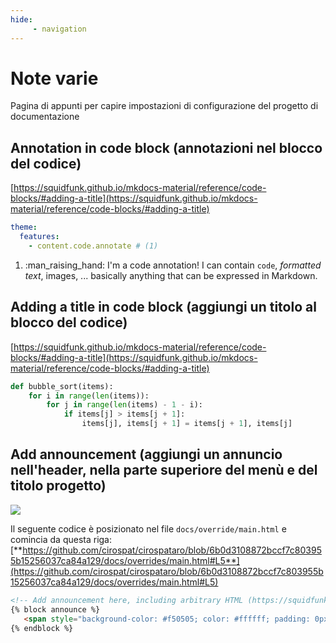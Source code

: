 ```yaml
---
hide:
     - navigation
---
```



# Note varie
Pagina di appunti per capire impostazioni di configurazione del progetto di documentazione

## Annotation in code block (annotazioni nel blocco del codice)

[https://squidfunk.github.io/mkdocs-material/reference/code-blocks/#adding-a-title](https://squidfunk.github.io/mkdocs-material/reference/code-blocks/#adding-a-title)

``` yaml
theme:
  features:
    - content.code.annotate # (1)
```

1.  :man_raising_hand: I'm a code annotation! I can contain `code`, _formatted
    text_, images, ... basically anything that can be expressed in Markdown.




## Adding a title in code block (aggiungi un titolo al blocco del codice)

[https://squidfunk.github.io/mkdocs-material/reference/code-blocks/#adding-a-title](https://squidfunk.github.io/mkdocs-material/reference/code-blocks/#adding-a-title)

``` py title="bubble_sort.py"
def bubble_sort(items):
    for i in range(len(items)):
        for j in range(len(items) - 1 - i):
            if items[j] > items[j + 1]:
                items[j], items[j + 1] = items[j + 1], items[j]
```


## Add announcement (aggiungi un annuncio nell'header, nella parte superiore del menù e del titolo progetto)

![](https://user-images.githubusercontent.com/3757525/139603760-edc4a47f-b19e-4be7-b684-633cf4c4cebc.png)

Il seguente codice è posizionato nel file `docs/override/main.html` e comincia da questa riga: [**https://github.com/cirospat/cirospataro/blob/6b0d3108872bccf7c803955b15256037ca84a129/docs/overrides/main.html#L5**](https://github.com/cirospat/cirospataro/blob/6b0d3108872bccf7c803955b15256037ca84a129/docs/overrides/main.html#L5)

``` html   
<!-- Add announcement here, including arbitrary HTML (https://squidfunk.github.io/mkdocs-material/setup/setting-up-the-header/#announcement-bar) -->
{% block announce %}
   <span style="background-color: #f50505; color: #ffffff; padding: 0px 3px; border-radius: 4px;"><b>Importante</b>:</span> questa è una <strong><span style="color: #ff0000;">prova</span></strong> di announcement nell'header sopra il titolo, ed è posizionata nel file docs/override/main.html 
{% endblock %}
```

